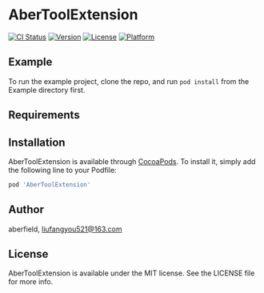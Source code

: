# AberToolExtension

[![CI Status](https://img.shields.io/travis/aberfield/AberToolExtension.svg?style=flat)](https://travis-ci.org/aberfield/AberToolExtension)
[![Version](https://img.shields.io/cocoapods/v/AberToolExtension.svg?style=flat)](https://cocoapods.org/pods/AberToolExtension)
[![License](https://img.shields.io/cocoapods/l/AberToolExtension.svg?style=flat)](https://cocoapods.org/pods/AberToolExtension)
[![Platform](https://img.shields.io/cocoapods/p/AberToolExtension.svg?style=flat)](https://cocoapods.org/pods/AberToolExtension)

## Example

To run the example project, clone the repo, and run `pod install` from the Example directory first.

## Requirements

## Installation

AberToolExtension is available through [CocoaPods](https://cocoapods.org). To install
it, simply add the following line to your Podfile:

```ruby
pod 'AberToolExtension'
```

## Author

aberfield, liufangyou521@163.com

## License

AberToolExtension is available under the MIT license. See the LICENSE file for more info.
